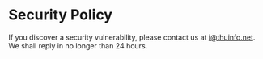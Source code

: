 # Security Policy

If you discover a security vulnerability, please contact us at [i@thuinfo.net](mailto:i@thuinfo.net). We shall reply in no longer than 24 hours.
